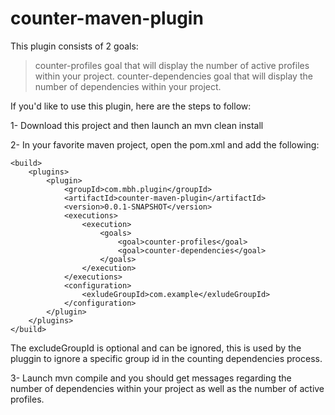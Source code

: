 # counter-maven-plugin

This plugin consists of 2 goals: 

> counter-profiles goal that will display the number of active profiles within your project. 
> counter-dependencies goal that will display the number of dependencies within your project.

If you'd like to use this plugin, here are the steps to follow: 

1- Download this project and then launch an mvn clean install 

2- In your favorite maven project, open the pom.xml and add the following: 



	<build>
		<plugins>
			<plugin>
				<groupId>com.mbh.plugin</groupId>
				<artifactId>counter-maven-plugin</artifactId>
				<version>0.0.1-SNAPSHOT</version>
				<executions>
					<execution>
						<goals>
							<goal>counter-profiles</goal>
							<goal>counter-dependencies</goal>
						</goals>
					</execution>
				</executions>
				<configuration>
					<exludeGroupId>com.example</exludeGroupId>
				</configuration>
			</plugin>
		</plugins>
	</build>
  
The excludeGroupId is optional and can be ignored, this is used by the pluggin to ignore a specific group id in the counting dependencies process. 
  
3- Launch mvn compile and you should get messages regarding the number of dependencies within your project as well as the number of active profiles.

